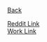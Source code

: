 [Back](../../../../)  
  
[Reddit Link](https://www.reddit.com/r/ludobots/wiki/pyrosim/objects)  
[Work Link](https://www.reddit.com/r/ludobots/comments/6rudrf/submission_my_work_submission_for_project/)
  
